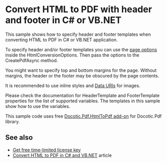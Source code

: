 # Convert HTML to PDF with header and footer in C# or VB.NET
This sample shows how to specify header and footer templates when converting HTML to PDF in C# or VB.NET application.

To specify header and/or footer templates you can use the [page options](https://bitmiracle.com/pdf-library/api/htmltopdf/pdfpageoptions) inside the HtmlConversionOptions. Then pass the options to the CreatePdfAsync method.

You might want to specify top and bottom margins for the page. Without margins, the header or the footer may be obscured by the page contents.

It is recommended to use inline styles and [Data URIs](https://en.wikipedia.org/wiki/Data_URI_scheme) for images.

Please check the documentation for HeaderTemplate and FooterTemplate properties for the list of supported variables. The templates in this sample show how to use the variables.

This sample code uses free [Docotic.Pdf.HtmlToPdf add-on](https://www.nuget.org/packages/BitMiracle.Docotic.Pdf.HtmlToPdf/) for Docotic.Pdf library.

## See also
* [Get free time-limited license key](https://bitmiracle.com/pdf-library/download)
* [Convert HTML to PDF in C# and VB.NET](https://bitmiracle.com/pdf-library/html-pdf/convert) article